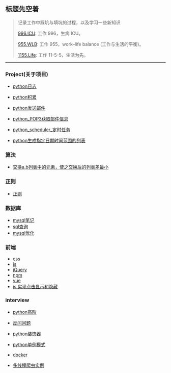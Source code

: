 ## 标题先空着
> 记录工作中踩坑与填坑的过程，以及学习一些新知识
>
> [996.ICU](https://github.com/996icu/996.ICU): 工作 996，生病 ICU。
>
> [955.WLB](https://github.com/formulahendry/955.WLB): 工作 955，work–life balance (工作与生活的平衡)。
>
> [1155.Life](https://github.com/formulahendry/1155.Life): 工作 11-5-5，生活为先。

***

### Project(关于项目)

- [python日志](https://github.com/ccname/SustailabilityStudy/blob/master/Project/python%20%E6%97%A5%E5%BF%97.md)

- [python积累](https://github.com/ccname/SustailabilityStudy/blob/master/Project/python积累.md)

- [python发送邮件](https://github.com/ccname/SustailabilityStudy/blob/master/Project/python发送邮件.md)

- [python_POP3获取邮件信息](https://github.com/ccname/SustailabilityStudy/blob/master/Project/python_POP3获取邮件信息.md)

- [python_scheduler_定时任务](https://github.com/ccname/SustailabilityStudy/blob/master/Project/python_scheduler_定时任务.md)

- [python生成指定日期时间范围的列表](https://github.com/ccname/SustailabilityStudy/blob/master/Project/python生成指定日期时间范围的列表.md)

  

### 算法

- [交换a,b列表中的元素，使之交换后的列表差最小](https://github.com/ccname/SustailabilityStudy/blob/master/%E7%AE%97%E6%B3%95/python%20%E9%80%9A%E8%BF%87%E4%BA%A4%E6%8D%A2a%2Cb%E5%88%97%E8%A1%A8%E4%B8%AD%E7%9A%84%E5%85%83%E7%B4%A0%EF%BC%8C%E4%BD%BF%E4%B9%8B%E4%BA%A4%E6%8D%A2%E5%90%8E%E7%9A%84%E5%88%97%E8%A1%A8%E5%B7%AE%E6%9C%80%E5%B0%8F.md)

### 正则

- [正则](https://github.com/ccname/SustailabilityStudy/blob/master/%E6%AD%A3%E5%88%99/re.md)

### 数据库

- [mysql笔记](https://github.com/ccname/SustailabilityStudy/blob/master/数据库/mysql笔记.md)
- [sql查询](https://github.com/ccname/SustailabilityStudy/blob/master/数据库/sql查询.md)
- [mysql优化](https://github.com/ccname/SustailabilityStudy/blob/master/数据库/优化.md)

### 前端

- [css](https://github.com/ccname/SustailabilityStudy/blob/master/%E5%89%8D%E7%AB%AF/css.md)
- [js](https://github.com/ccname/SustailabilityStudy/blob/master/%E5%89%8D%E7%AB%AF/js.md)
- [jQuery](https://github.com/ccname/SustailabilityStudy/blob/master/%E5%89%8D%E7%AB%AF/jQuery.md)
- [npm](https://github.com/ccname/SustailabilityStudy/blob/master/%E5%89%8D%E7%AB%AF/npm.md)
- [vue ](https://github.com/ccname/SustailabilityStudy/blob/master/前端/vue%20杂七杂八.md)
- [js 实现点击显示和隐藏](https://github.com/ccname/SustailabilityStudy/blob/master/前端/js%20实现点击显示和隐藏.md)

### interview

- [python高阶](https://github.com/ccname/SustailabilityStudy/blob/master/interview/python高阶.md)
- [反问问题](https://github.com/ccname/SustailabilityStudy/blob/master/interview/反问问题.md)
- [python装饰器](https://github.com/ccname/SustailabilityStudy/blob/master/interview/python装饰器.md)
- [python单例模式](https://github.com/ccname/SustailabilityStudy/blob/master/interview/python单例模式.md)
- [docker](https://github.com/ccname/SustailabilityStudy/blob/master/interview/docker.md)

- [多线程爬虫实例](https://github.com/ccname/SustailabilityStudy/blob/master/interview/多线程爬虫实例.md)